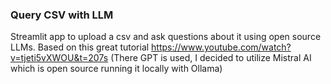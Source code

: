 ### Query CSV with LLM
Streamlit app to upload a csv and ask questions about it using open source LLMs. 
Based on this great tutorial https://www.youtube.com/watch?v=tjeti5vXWOU&t=207s (There GPT is used, I decided to utilize Mistral AI which is open source running it locally with Ollama)
